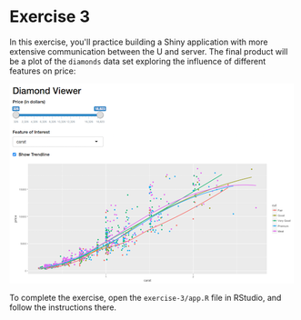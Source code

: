 # Exercise 3
In this exercise, you'll practice building a Shiny application with more extensive communication between the U and server. The final product will be a plot of the `diamonds` data set exploring the influence of different features on price:

![Example diamond explorer](img/example.png)

To complete the exercise, open the `exercise-3/app.R` file in RStudio, and follow the instructions there.
